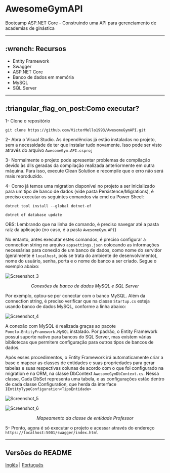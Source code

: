 # AwesomeGymAPI
Bootcamp ASP.NET Core - Construindo uma API para gerenciamento de academias de ginástica

---

<h2>:wrench: Recursos</h2>
<ul>
  <li>Entity Framework</li>
  <li>Swagger</li>
  <li>ASP.NET Core</li>
  <li>Banco de dados em memória</li>
  <li>MySQL</li>  
  <li>SQL Server</li>  
</ul>

---

<h2>:triangular_flag_on_post:Como executar?</h2>

1- Clone o repositório
```
git clone https://github.com/VictorMello1993/AwesomeGymAPI.git
```

2- Abra o Visual Studio. As dependências já estão instaladas no projeto, sem a necessidade de ter que instalar tudo novamente. Isso pode ser visto através do arquivo ```AwesomeGym.API.csproj```

3- Normalmente o projeto pode apresentar problemas de compilação devido às dlls geradas da compilação realizada anteriormente em outra máquina. Para isso, execute Clean Solution e recompile que o erro não será mais reproduzido.

4- Como já temos uma migration disponível no projeto a ser inicializado para um tipo de banco de dados (vide pasta Persistence/Migrations), é preciso executar os seguintes comandos via cmd ou Power Sheel:

```
dotnet tool install --global dotnet-ef 
```

```
dotnet ef database update
```
OBS: Lembrando que na linha de comando, é preciso navegar até a pasta raíz da aplicação (no caso, é a pasta ```AwesomeGym.API```)

No entanto, antes executar estes comandos, é preciso configurar a connection string no arquivo ```appsettings.json``` colocando as informações necessárias para conexão de um banco de dados, como nome do servidor (geralmente é ```localhost```, pois se trata do ambiente de desenvolvimento), nome do usuário, senha, porta e o nome do banco a ser criado. Segue o exemplo abaixo:

![Screenshot_3](https://user-images.githubusercontent.com/35710766/97115092-6991b780-16d3-11eb-807c-0644173bf935.png)
<p align="center"><i>Conexões de banco de dados MySQL e SQL Server</i></p>




Por exemplo, optou-se por conectar com o banco MySQL. Além da connection string, é preciso verificar que na classe ```Startup.cs``` esteja usando banco de dados MySQL, conforme a linha abaixo:

![Screenshot_4](https://user-images.githubusercontent.com/35710766/97115263-8da1c880-16d4-11eb-84dc-c84360e20e85.png)

A conexão com MySQL é realizada graças ao pacote ```Pomelo.EntityFramework.MySQL``` instalado. Por padrão, o Entity Framework possui suporte nativo para bancos do SQL Server, mas existem várias bibliotecas que permitem configuração para outros tipos de bancos de dados.

Após esses procedimentos, o Entity Framework irá automaticamente criar a base e mapear as classes de entidades e suas propriedades para gerar tabelas e suas respectivas colunas de acordo com o que foi configurado na migration e na ORM, na classe DbContext ```AwesomeGymDbContext.cs```. Nessa classe, Cada DbSet representa uma tabela, e as configurações estão dentro de cada classe Configuration, que herda da interface ```IEntityTypeConfiguration<TipoEntidade>```

![Screenshot_5](https://user-images.githubusercontent.com/35710766/97115800-96e06480-16d7-11eb-8828-4404d87c7019.png)


![Screenshot_6](https://user-images.githubusercontent.com/35710766/97115799-9647ce00-16d7-11eb-870e-b225819080d8.png)
<p align="center"><i>Mapeamento da classe de entidade Professor</i></p>

5- Pronto, agora é só executar o projeto e acessar através do endereço
```https://localhost:5001/swagger/index.html```

---
<h2>Versões do README</h2>
<a href="/README-ENUS.md">Inglês</a> | <a href="/README.md">Português</a> 
